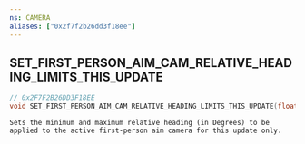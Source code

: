 ```yaml
---
ns: CAMERA
aliases: ["0x2f7f2b26dd3f18ee"]
---
```

## SET_FIRST_PERSON_AIM_CAM_RELATIVE_HEADING_LIMITS_THIS_UPDATE

```c
// 0x2F7F2B26DD3F18EE
void SET_FIRST_PERSON_AIM_CAM_RELATIVE_HEADING_LIMITS_THIS_UPDATE(float MinRelativeHeading, float MaxRelativeHeading);
```

```
Sets the minimum and maximum relative heading (in Degrees) to be applied to the active first-person aim camera for this update only.
```
